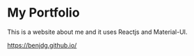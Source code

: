 # My Portfolio

This is a website about me and it uses Reactjs and Material-UI.

https://benjdg.github.io/
